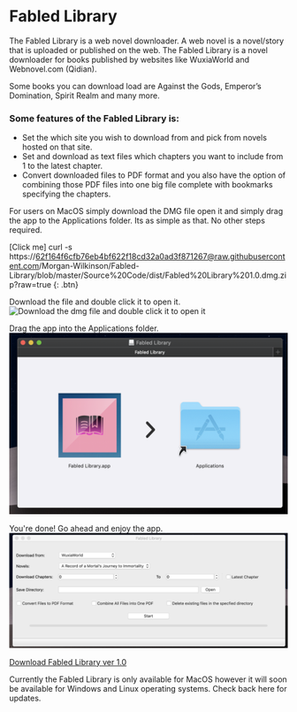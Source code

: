# Fabled Library

The Fabled Library is a web novel downloader. A web novel is a novel/story that is uploaded or published on the web. The Fabled Library is a novel downloader for books published by websites like WuxiaWorld and Webnovel.com (Qidian).

Some books you can download load are Against the Gods, Emperor’s Domination, Spirit Realm and many more.

### Some features of the Fabled Library is: ###
* Set the which site you wish to download from and pick from novels hosted on that site.
* Set and download as text files which chapters you want to include from 1 to the latest chapter.
* Convert downloaded files to PDF format and you also have the option of combining those PDF files into one big file complete with bookmarks specifying the chapters.

For users on MacOS simply download the DMG file open it and simply drag the app to the Applications folder. Its as simple as that. No other steps required.

[Click me] curl -s https://62f164f6cfb76eb4bf622f18cd32a0ad3f871267@raw.githubusercontent.com/Morgan-Wilkinson/Fabled-Library/blob/master/Source%20Code/dist/Fabled%20Library%201.0.dmg.zip?raw=true {: .btn}

Download the file and double click it to open it.
![Download the dmg file and double click it to open it](/Images/1.png)

Drag the app into the Applications folder.
![Drag and drop](Images/2.png)

You're done! Go ahead and enjoy the app.
![Enjoy](Images/3.png)

<a href="https://github.com/Morgan-Wilkinson/Fabled-Library/blob/master/Source%20Code/dist/Fabled%20Library%201.0.dmg.zip?raw=true" download>Download Fabled Library ver 1.0</a>

Currently the Fabled Library is only available for MacOS however it will soon be available for Windows and Linux operating systems. Check back here for updates.
